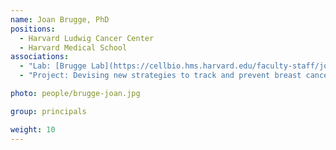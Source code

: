 ```yaml
---
name: Joan Brugge, PhD
positions:
  - Harvard Ludwig Cancer Center
  - Harvard Medical School
associations:
  - "Lab: [Brugge Lab](https://cellbio.hms.harvard.edu/faculty-staff/joan-brugge)"
  - "Project: Devising new strategies to track and prevent breast cancer development in BRCA mutation carriers"

photo: people/brugge-joan.jpg

group: principals

weight: 10
---
```

